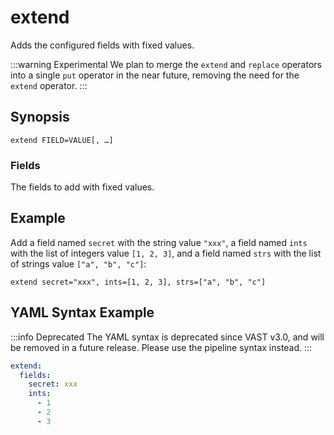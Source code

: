 # extend

Adds the configured fields with fixed values.

:::warning Experimental
We plan to merge the `extend` and `replace` operators into a single `put`
operator in the near future, removing the need for the `extend` operator.
:::

## Synopsis

```
extend FIELD=VALUE[, …]
```

### Fields

The fields to add with fixed values.

## Example

Add a field named `secret` with the string value `"xxx"`, a field named `ints`
with the list of integers value `[1, 2, 3]`, and a field named `strs` with the
list of strings value `["a", "b", "c"]`:

```
extend secret="xxx", ints=[1, 2, 3], strs=["a", "b", "c"]
```

## YAML Syntax Example

:::info Deprecated
The YAML syntax is deprecated since VAST v3.0, and will be removed in a future
release. Please use the pipeline syntax instead.
:::

```yaml
extend:
  fields:
    secret: xxx
    ints:
      - 1
      - 2
      - 3
```
